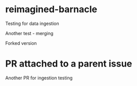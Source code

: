 # reimagined-barnacle
Testing for data ingestion




Another test - merging


Forked version


# PR attached to a parent issue


Another PR for ingestion testing

